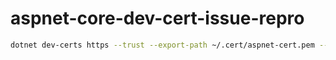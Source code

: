 # aspnet-core-dev-cert-issue-repro

```bash
dotnet dev-certs https --trust --export-path ~/.cert/aspnet-cert.pem --format 'Pem' --no-password
```